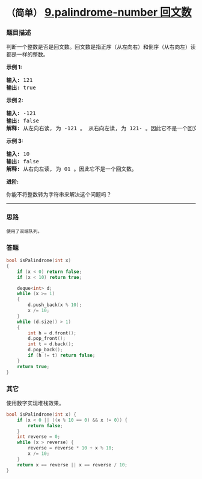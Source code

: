 # `（简单）`  [9.palindrome-number 回文数](https://leetcode-cn.com/problems/palindrome-number/)

### 题目描述
<p>判断一个整数是否是回文数。回文数是指正序（从左向右）和倒序（从右向左）读都是一样的整数。</p>

<p><strong>示例 1:</strong></p>

<pre><strong>输入:</strong> 121
<strong>输出:</strong> true
</pre>

<p><strong>示例&nbsp;2:</strong></p>

<pre><strong>输入:</strong> -121
<strong>输出:</strong> false
<strong>解释:</strong> 从左向右读, 为 -121 。 从右向左读, 为 121- 。因此它不是一个回文数。
</pre>

<p><strong>示例 3:</strong></p>

<pre><strong>输入:</strong> 10
<strong>输出:</strong> false
<strong>解释:</strong> 从右向左读, 为 01 。因此它不是一个回文数。
</pre>

<p><strong>进阶:</strong></p>

<p>你能不将整数转为字符串来解决这个问题吗？</p>

---
### 思路
```
使用了双端队列。
```

### 答题
``` C++
bool isPalindrome(int x) 
{
	if (x < 0) return false;
	if (x < 10) return true;

	deque<int> d;
	while (x >= 1)
	{
		d.push_back(x % 10);
		x /= 10;
	}
	while (d.size() > 1)
	{
		int h = d.front();
		d.pop_front();
		int t = d.back();
		d.pop_back();
		if (h != t) return false;
	}
	return true;
}
```

### 其它
使用数字实现堆栈效果。
``` C++
bool isPalindrome(int x) {
	if (x < 0 || ((x % 10 == 0) && x != 0)) {
		return false;
	}
	int reverse = 0;
	while (x > reverse) {
		reverse = reverse * 10 + x % 10;
		x /= 10;
	}
	return x == reverse || x == reverse / 10;
}
```

